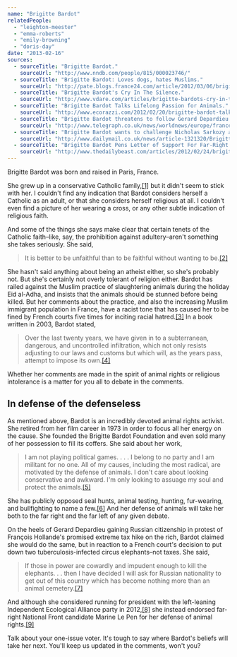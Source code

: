 ```yaml
---
name: "Brigitte Bardot"
relatedPeople:
  - "leighton-meester"
  - "emma-roberts"
  - "emily-browning"
  - "doris-day"
date: "2013-02-16"
sources:
  - sourceTitle: "Brigitte Bardot."
    sourceUrl: "http://www.nndb.com/people/815/000023746/"
  - sourceTitle: "Brigitte Bardot: Loves dogs, hates Muslims."
    sourceUrl: "http://pate.blogs.france24.com/article/2012/03/06/brigitte-bardot-cat-loving-muslim-hating-old-bag-0"
  - sourceTitle: "Brigitte Bardot's Cry In The Silence."
    sourceUrl: "http://www.vdare.com/articles/brigitte-bardots-cry-in-the-silence"
  - sourceTitle: "Brigitte Bardot Talks Lifelong Passion for Animals."
    sourceUrl: "http://www.ecorazzi.com/2012/02/20/brigitte-bardot-talks-lifelong-passion-for-animals/"
  - sourceTitle: "Brigitte Bardot threatens to follow Gerard Depardieu in leaving France for Russia."
    sourceUrl: "http://www.telegraph.co.uk/news/worldnews/europe/france/9780815/Brigitte-Bardot-threatens-to-follow-Gerard-Depardieu-in-leaving-France-for-Russia.html"
  - sourceTitle: "Brigitte Bardot wants to challenge Nicholas Sarkozy as French president."
    sourceUrl: "http://www.dailymail.co.uk/news/article-1321320/Brigitte-Bardot-wants-challenge-Nicholas-Sarkozy-French-president.html#axzz2Kcw75Hjk"
  - sourceTitle: "Brigitte Bardot Pens Letter of Support For Far-Right Front National Candidate Marine Le Pen."
    sourceUrl: "http://www.thedailybeast.com/articles/2012/02/24/brigitte-bardot-pens-letter-of-support-for-far-right-front-national-candidate-marine-le-pen.html"
---
```


Brigitte Bardot was born and raised in Paris, France.

She grew up in a conservative Catholic family,<a class="source-citation" href="#http://www.nndb.com/people/815/000023746/" title="Brigitte Bardot.">[1]</a> but it didn't seem to stick with her. I couldn't find any indication that Bardot considers herself a Catholic as an adult, or that she considers herself religious at all. I couldn't even find a picture of her wearing a cross, or any other subtle indication of religious faith.

And some of the things she says make clear that certain tenets of the Catholic faith–like, say, the prohibition against adultery–aren't something she takes seriously. She said,

>It is better to be unfaithful than to be faithful without wanting to be.<a class="source-citation" href="#http://www.nndb.com/people/815/000023746/" title="Brigitte Bardot.">[2]</a>

She hasn't said anything about being an atheist either, so she's probably not. But she's certainly not overly tolerant of religion either. Bardot has railed against the Muslim practice of slaughtering animals during the holiday Eid al-Adha, and insists that the animals should be stunned before being killed. But her comments about the practice, and also the increasing Muslim immigrant population in France, have a racist tone that has caused her to be fined by French courts five times for inciting racial hatred.<a class="source-citation" href="#http://pate.blogs.france24.com/article/2012/03/06/brigitte-bardot-cat-loving-muslim-hating-old-bag-0" title="Brigitte Bardot: Loves dogs, hates Muslims.">[3]</a> In a book written in 2003, Bardot stated,

>Over the last twenty years, we have given in to a subterranean, dangerous, and uncontrolled infiltration, which not only resists adjusting to our laws and customs but which will, as the years pass, attempt to impose its own.<a class="source-citation" href="#http://www.vdare.com/articles/brigitte-bardots-cry-in-the-silence" title="Brigitte Bardot&apos;s Cry In The Silence.">[4]</a>

Whether her comments are made in the spirit of animal rights or religious intolerance is a matter for you all to debate in the comments.


## In defense of the defenseless

As mentioned above, Bardot is an incredibly devoted animal rights activist. She retired from her film career in 1973 in order to focus all her energy on the cause. She founded the Brigitte Bardot Foundation and even sold many of her possession to fill its coffers. She said about her work,

>I am not playing political games. . . . I belong to no party and I am militant for no one. All of my causes, including the most radical, are motivated by the defense of animals. I don't care about looking conservative and awkward. I'm only looking to assuage my soul and protect the animals.<a class="source-citation" href="#http://www.ecorazzi.com/2012/02/20/brigitte-bardot-talks-lifelong-passion-for-animals/" title="Brigitte Bardot Talks Lifelong Passion for Animals.">[5]</a>

She has publicly opposed seal hunts, animal testing, hunting, fur-wearing, and bullfighting to name a few.<a class="source-citation" href="#http://www.ecorazzi.com/2012/02/20/brigitte-bardot-talks-lifelong-passion-for-animals/" title="Brigitte Bardot Talks Lifelong Passion for Animals.">[6]</a> And her defense of animals will take her both to the far right and the far left of any given debate.

On the heels of Gerard Depardieu gaining Russian citizenship in protest of François Hollande's promised extreme tax hike on the rich, Bardot claimed she would do the same, but in reaction to a French court's decision to put down two tuberculosis-infected circus elephants–not taxes. She said,

>If those in power are cowardly and impudent enough to kill the elephants. . . then I have decided I will ask for Russian nationality to get out of this country which has become nothing more than an animal cemetery.<a class="source-citation" href="#http://www.telegraph.co.uk/news/worldnews/europe/france/9780815/Brigitte-Bardot-threatens-to-follow-Gerard-Depardieu-in-leaving-France-for-Russia.html" title="Brigitte Bardot threatens to follow Gerard Depardieu in leaving France for Russia.">[7]</a>

And although she considered running for president with the left-leaning Independent Ecological Alliance party in 2012,<a class="source-citation" href="#http://www.dailymail.co.uk/news/article-1321320/Brigitte-Bardot-wants-challenge-Nicholas-Sarkozy-French-president.html#axzz2Kcw75Hjk" title="Brigitte Bardot wants to challenge Nicholas Sarkozy as French president.">[8]</a> she instead endorsed far-right National Front candidate Marine Le Pen for her defense of animal rights.<a class="source-citation" href="#http://www.thedailybeast.com/articles/2012/02/24/brigitte-bardot-pens-letter-of-support-for-far-right-front-national-candidate-marine-le-pen.html" title="Brigitte Bardot Pens Letter of Support For Far-Right Front National Candidate Marine Le Pen.">[9]</a>

Talk about your one-issue voter. It's tough to say where Bardot's beliefs will take her next. You'll keep us updated in the comments, won't you?